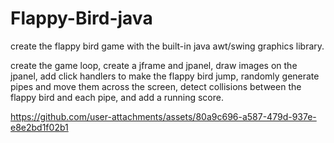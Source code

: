 # Flappy-Bird-java
create the flappy bird game with the built-in java awt/swing graphics library.

create the game loop, create a jframe and jpanel, draw images on the jpanel, add click handlers to make the flappy bird jump, randomly generate pipes and move them across the screen, detect collisions between the flappy bird and each pipe, and add a running score.







https://github.com/user-attachments/assets/80a9c696-a587-479d-937e-e8e2bd1f02b1

